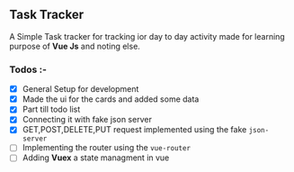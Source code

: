 ## Task Tracker

A Simple Task tracker for tracking ior day to day activity made for learning purpose of **Vue Js** and noting else.

### Todos :-

- [x] General Setup for development
- [x] Made the ui for the cards and added some data
- [x] Part till todo list
- [x] Connecting it with fake json server
- [x] GET,POST,DELETE,PUT request implemented using the fake `json-server`
- [ ] Implementing the router using the `vue-router`
- [ ] Adding **Vuex** a state managment in vue

